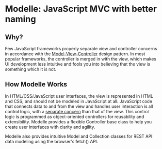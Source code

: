 # Modelle: JavaScript MVC with better naming

## Why?
Few JavaScript frameworks properly separate view and controller concerns in accordance with the [Model-View-Controller](https://en.wikipedia.org/wiki/Model%E2%80%93view%E2%80%93controller) design pattern. In most popular frameworks, the controller is merged in with the view, which makes UI development less intuitive and fools you into believing that the view is something which it is not.

## How Modelle Works
In HTML/CSS/JavaScript user interfaces, the view is represented in HTML and CSS, and should not be modeled in JavaScript at all. JavaScript code that connects data to and from the view and handles user interaction is all control logic, with a [separate concern](https://en.wikipedia.org/wiki/Separation_of_concerns) than that of the view. This control logic is programmed as object-oriented controllers for reusability and extensibility. Modelle provides a flexible Controller base class to help you create user interfaces with clarity and agility.

Modelle also provides intuitive Model and Collection classes for REST API data modeling using the browser's fetch() API.
